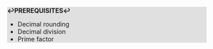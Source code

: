 <div style="margin:2em; background-color: #e0e0e0;">

<strong>↩PREREQUISITES↩</strong>

 * Decimal rounding
 * Decimal division
 * Prime factor

</div>

